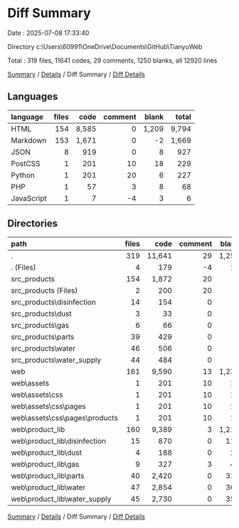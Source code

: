 # Diff Summary

Date : 2025-07-08 17:33:40

Directory c:\\Users\\60991\\OneDrive\\Documents\\GitHub\\TianyuWeb

Total : 319 files,  11641 codes, 29 comments, 1250 blanks, all 12920 lines

[Summary](results.md) / [Details](details.md) / Diff Summary / [Diff Details](diff-details.md)

## Languages
| language | files | code | comment | blank | total |
| :--- | ---: | ---: | ---: | ---: | ---: |
| HTML | 154 | 8,585 | 0 | 1,209 | 9,794 |
| Markdown | 153 | 1,671 | 0 | -2 | 1,669 |
| JSON | 8 | 919 | 0 | 8 | 927 |
| PostCSS | 1 | 201 | 10 | 18 | 229 |
| Python | 1 | 201 | 20 | 6 | 227 |
| PHP | 1 | 57 | 3 | 8 | 68 |
| JavaScript | 1 | 7 | -4 | 3 | 6 |

## Directories
| path | files | code | comment | blank | total |
| :--- | ---: | ---: | ---: | ---: | ---: |
| . | 319 | 11,641 | 29 | 1,250 | 12,920 |
| . (Files) | 4 | 179 | -4 | 12 | 187 |
| src_products | 154 | 1,872 | 20 | 4 | 1,896 |
| src_products (Files) | 2 | 200 | 20 | 5 | 225 |
| src_products\\disinfection | 14 | 154 | 0 | 0 | 154 |
| src_products\\dust | 3 | 33 | 0 | 0 | 33 |
| src_products\\gas | 6 | 66 | 0 | -1 | 65 |
| src_products\\parts | 39 | 429 | 0 | 0 | 429 |
| src_products\\water | 46 | 506 | 0 | 0 | 506 |
| src_products\\water_supply | 44 | 484 | 0 | 0 | 484 |
| web | 161 | 9,590 | 13 | 1,234 | 10,837 |
| web\\assets | 1 | 201 | 10 | 18 | 229 |
| web\\assets\\css | 1 | 201 | 10 | 18 | 229 |
| web\\assets\\css\\pages | 1 | 201 | 10 | 18 | 229 |
| web\\assets\\css\\pages\\products | 1 | 201 | 10 | 18 | 229 |
| web\\product_lib | 160 | 9,389 | 3 | 1,216 | 10,608 |
| web\\product_lib\\disinfection | 15 | 870 | 0 | 113 | 983 |
| web\\product_lib\\dust | 4 | 188 | 0 | 25 | 213 |
| web\\product_lib\\gas | 9 | 327 | 3 | 43 | 373 |
| web\\product_lib\\parts | 40 | 2,420 | 0 | 313 | 2,733 |
| web\\product_lib\\water | 47 | 2,854 | 0 | 369 | 3,223 |
| web\\product_lib\\water_supply | 45 | 2,730 | 0 | 353 | 3,083 |

[Summary](results.md) / [Details](details.md) / Diff Summary / [Diff Details](diff-details.md)
